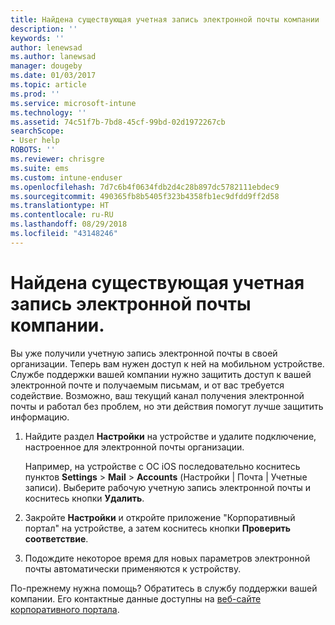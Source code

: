 ```yaml
---
title: Найдена существующая учетная запись электронной почты компании | Microsoft Docs
description: ''
keywords: ''
author: lenewsad
ms.author: lanewsad
manager: dougeby
ms.date: 01/03/2017
ms.topic: article
ms.prod: ''
ms.service: microsoft-intune
ms.technology: ''
ms.assetid: 74c51f7b-7bd8-45cf-99bd-02d1972267cb
searchScope:
- User help
ROBOTS: ''
ms.reviewer: chrisgre
ms.suite: ems
ms.custom: intune-enduser
ms.openlocfilehash: 7d7c6b4f0634fdb2d4c28b897dc5782111ebdec9
ms.sourcegitcommit: 490365fb8b5405f323b4358fb1ec9dfdd9ff2d58
ms.translationtype: HT
ms.contentlocale: ru-RU
ms.lasthandoff: 08/29/2018
ms.locfileid: "43148246"
---
```

# <a name="an-existing-company-email-account-was-found"></a>Найдена существующая учетная запись электронной почты компании.

Вы уже получили учетную запись электронной почты в своей организации. Теперь вам нужен доступ к ней на мобильном устройстве. Службе поддержки вашей компании нужно защитить доступ к вашей электронной почте и получаемым письмам, и от вас требуется содействие. Возможно, ваш текущий канал получения электронной почты и работал без проблем, но эти действия помогут лучше защитить информацию.

1.  Найдите раздел **Настройки** на устройстве и удалите подключение, настроенное для электронной почты организации.

    Например, на устройстве с ОС iOS последовательно коснитесь пунктов **Settings** > **Mail** > **Accounts** (Настройки | Почта | Учетные записи). Выберите рабочую учетную запись электронной почты и коснитесь кнопки **Удалить**.

2.  Закройте **Настройки** и откройте приложение "Корпоративный портал" на устройстве, а затем коснитесь кнопки **Проверить соответствие**.

3.  Подождите некоторое время для новых параметров электронной почты автоматически применяются к устройству.

По-прежнему нужна помощь? Обратитесь в службу поддержки вашей компании. Его контактные данные доступны на [веб-сайте корпоративного портала](https://go.microsoft.com/fwlink/?linkid=2010980).

